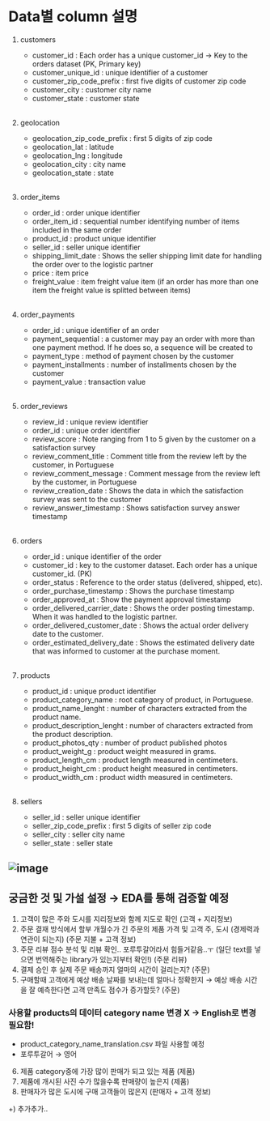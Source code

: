 # Data별 column 설명

1. customers 
    - customer_id : Each order has a unique customer_id -> Key to the orders dataset (PK, Primary key)
    - customer_unique_id : unique identifier of a customer
    - customer_zip_code_prefix : first five digits of customer zip code
    - customer_city : customer city name
    - customer_state : customer state<br><br>

2. geolocation
    - geolocation_zip_code_prefix : first 5 digits of zip code
    - geolocation_lat : latitude
    - geolocation_lng : longitude
    - geolocation_city : city name
    - geolocation_state : state<br><br>

3. order_items
    - order_id : order unique identifier
    - order_item_id : sequential number identifying number of items included in the same order
    - product_id : product unique identifier
    - seller_id : seller unique identifier
    - shipping_limit_date : Shows the seller shipping limit date for handling the order over to the logistic partner
    - price : item price
    - freight_value : item freight value item (if an order has more than one item the freight value is splitted between items)<br><br>

4. order_payments
    - order_id : unique identifier of an order
    - payment_sequential : a customer may pay an order with more than one payment method. If he does so, a sequence will be created to
    - payment_type : method of payment chosen by the customer
    - payment_installments : number of installments chosen by the customer
    - payment_value : transaction value<br><br>

5. order_reviews
    - review_id : unique review identifier
    - order_id : unique order identifier
    - review_score : Note ranging from 1 to 5 given by the customer on a satisfaction survey
    - review_comment_title : Comment title from the review left by the customer, in Portuguese
    - review_comment_message : Comment message from the review left by the customer, in Portuguese
    - review_creation_date : Shows the data in which the satisfaction survey was sent to the customer
    - review_answer_timestamp : Shows satisfaction survey answer timestamp<br><br>

6. orders
    - order_id : unique identifier of the order
    - customer_id : key to the customer dataset. Each order has a unique customer_id. (PK)
    - order_status : Reference to the order status (delivered, shipped, etc).
    - order_purchase_timestamp : Shows the purchase timestamp
    - order_approved_at : Show the payment approval timestamp
    - order_delivered_carrier_date : Shows the order posting timestamp. When it was handled to the logistic partner.
    - order_delivered_customer_date : Shows the actual order delivery date to the customer.
    - order_estimated_delivery_date : Shows the estimated delivery date that was informed to customer at the purchase moment.<br><br>

7. products
    - product_id : unique product identifier
    - product_category_name : root category of product, in Portuguese.
    - product_name_lenght : number of characters extracted from the product name.
    - product_description_lenght : number of characters extracted from the product description.
    - product_photos_qty : number of product published photos
    - product_weight_g : product weight measured in grams.
    - product_length_cm : product length measured in centimeters.
    - product_height_cm : product height measured in centimeters.
    - product_width_cm : product width measured in centimeters.<br><br>

8. sellers
    - seller_id : seller unique identifier
    - seller_zip_code_prefix : first 5 digits of seller zip code
    - seller_city : seller city name
    - seller_state : seller state

![image](https://user-images.githubusercontent.com/97514461/201132066-04e4168f-7ba6-45e4-be3d-58e540ffb0a0.png)
---

## 궁금한 것 및 가설 설정 → EDA를 통해 검증할 예정

1. 고객이 많은 주와 도시를 지리정보와 함께 지도로 확인 (고객 + 지리정보)
2. 주문 결재 방식에서 할부 개월수가 긴 주문의 제품 가격 및 고객 주, 도시 (경제력과 연관이 되는지) (주문 지불 + 고객 정보)
3. 주문 리뷰 점수 분석 및 리뷰 확인.. 포루투갈어라서 힘들거같음..ㅜ (일단 text를 넣으면 번역해주는 library가 있는지부터 확인!) (주문 리뷰)
4. 결제 승인 후 실제 주문 배송까지 얼마의 시간이 걸리는지? (주문)
5. 구매할때 고객에게 예상 배송 날짜를 보내는데 얼마나 정확한지 → 예상 배송 시간을 잘 예측한다면 고객 만족도 점수가 증가할듯? (주문)

### 사용할 products의 데이터 category name 변경 X -> English로 변경 필요함!

- product_category_name_translation.csv 파일 사용할 예정
- 포루투갈어 → 영어
6. 제품 category중에 가장 많이 판매가 되고 있는 제품 (제품)
7. 제품에 개시된 사진 수가 많을수록 판매량이 높은지 (제품)
8. 판매자가 많은 도시에 구매 고객들이 많은지 (판매자 + 고객 정보)

+) 추가추가..
